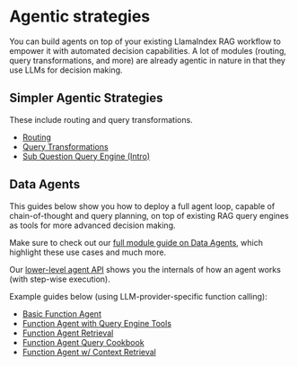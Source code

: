 # Agentic strategies

You can build agents on top of your existing LlamaIndex RAG workflow to empower it with automated decision capabilities.
A lot of modules (routing, query transformations, and more) are already agentic in nature in that they use LLMs for decision making.

## Simpler Agentic Strategies

These include routing and query transformations.

- [Routing](/python/framework/module_guides/querying/router)
- [Query Transformations](/python/framework/optimizing/advanced_retrieval/query_transformations)
- [Sub Question Query Engine (Intro)](/python/examples/query_engine/sub_question_query_engine)

## Data Agents

This guides below show you how to deploy a full agent loop, capable of chain-of-thought and query planning, on top of existing RAG query engines as tools for more advanced decision making.

Make sure to check out our [full module guide on Data Agents](/python/framework/module_guides/deploying/agents), which highlight these use cases and much more.

Our [lower-level agent API](/python/framework/module_guides/deploying/agents#manual-agents) shows you the internals of how an agent works (with step-wise execution).

Example guides below (using LLM-provider-specific function calling):

- [Basic Function Agent](/python/examples/workflow/function_calling_agent)
- [Function Agent with Query Engine Tools](/python/examples/agent/openai_agent_with_query_engine)
- [Function Agent Retrieval](/python/examples/agent/openai_agent_retrieval)
- [Function Agent Query Cookbook](/python/examples/agent/openai_agent_query_cookbook)
- [Function Agent w/ Context Retrieval](/python/examples/agent/openai_agent_context_retrieval)
